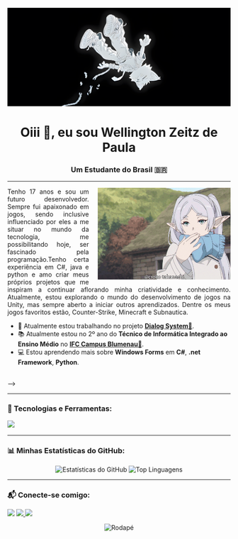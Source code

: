 <p align="center">
  <img src="13lentes.png" width="800">
</p>

<h1 align="center">Oiii 👋, eu sou Wellington Zeitz de Paula</h1>
<h3 align="center">Um Estudante do Brasil 🇧🇷</h3>

---

<img align="right" src="frierenBeijo.gif" alt="Gif de programador" width="300" style="margin-left: 20px;"/>

<p align="justify">
    Tenho 17 anos e sou um futuro desenvolvedor. Sempre fui apaixonado em jogos, sendo inclusive influenciado por eles a me situar no mundo da tecnologia, me possibilitando hoje, ser fascinado pela programação.Tenho certa experiência em C#, java e python e amo criar meus próprios projetos que me inspiram a continuar aflorando minha criatividade e conhecimento. Atualmente, estou explorando o mundo do desenvolvimento de jogos na Unity, mas sempre aberto a iniciar outros aprendizados. Dentre os meus jogos favoritos estão, Counter-Strike, Minecraft e Subnautica.
</p>

- 🚀 Atualmente estou trabalhando no projeto **[Dialog System🔗](https://github.com/WellingtonDePaula/DialogSystem)**.
- 📚 Atualmente estou no 2º ano do **Técnico de Informática Integrado ao Ensino Médio** no **[IFC Campus Blumenau🔗](URL_DO_IFC_BLUMENAU)**.
- 💻 Estou aprendendo mais sobre **Windows Forms** em **C#**, **.net Framework**, **Python**.

<br clear="all"/>
<!-- <p align="justify">
  Tenho 17 anos e sou um futuro desenvolvedor. Sempre fui apaixonado em jogos, sendo inclusive influenciado por eles a me situar no mundo da tecnologia, me possibilitando hoje, ser fascinado pela programação.Tenho certa experiência em C#, java e python e amo criar meus próprios projetos que me inspiram a continuar aflorando minha criatividade e conhecimento. Atualmente, estou explorando o mundo do desenvolvimento de jogos na Unity, mas sempre aberto a iniciar outros aprendizados. Dentre os meus jogos favoritos estão, Counter-Strike, Minecraft, Subnautica e Terraria.
</p>

<!-- - 🔭 Atualmente estou trabalhando no projeto **[Dialog System🔗](https://github.com/WellingtonDePaula/DialogSystem)**.
- 🎓 Atualmente estou no 2º ano do **Técnico de Informática Integrado ao Ensino Médio** no **[IFC Campus Blumenau🔗](URL_DO_IFC_BLUMENAU)**.
- 🌱 Estou aprendendo mais sobre **Windows Forms** em **C#**, **.net Framework**, **Python**. --> -->

---

<h3 align="left">🚀 Tecnologias e Ferramentas:</h3>
<p align="left">
  <a href="https://skillicons.dev">
    <img src="https://skillicons.dev/icons?i=js,html,css,py,sqlite,mysql,git,github,vscode" />
  </a>
</p>

---

<h3 align="left">📊 Minhas Estatísticas do GitHub:</h3>
<p align="center">
  <img align="center" height="150em" src="https://github-readme-stats.vercel.app/api?username=WellingtonDePaula&show_icons=true&theme=dracula&include_all_commits=true&count_private=true" alt="Estatísticas do GitHub" />
  <img align="center" height="150em" src="https://github-readme-stats.vercel.app/api/top-langs/?username=WellingtonDePaula&layout=compact&langs_count=8&theme=dracula" alt="Top Linguagens" />
</p>

---

<h3 align="left">📬 Conecte-se comigo:</h3>
<p align="left">
  <a href="https://www.linkedin.com/in/wellington-de-paula-93721b338" target="_blank"><img src="https://img.shields.io/badge/-LinkedIn-%230077B5?style=for-the-badge&logo=linkedin&logoColor=white" target="_blank"></a>
  <a href="mailto:owellingtondepaula@gmail.com"><img src="https://img.shields.io/badge/-Gmail-%23333?style=for-the-badge&logo=gmail&logoColor=white" target="_blank">
  </a>
  <a href="https://instagram.com/owellz_" target="_blank"><img src="https://img.shields.io/badge/-Instagram-%23E4405F?style=for-the-badge&logo=instagram&logoColor=white" target="_blank"></a>
  
</p>

<p align="center">
  <img src="https://raw.githubusercontent.com/mayhemantt/mayhemantt/Update/svg/Bottom.svg" alt="Rodapé">
</p>